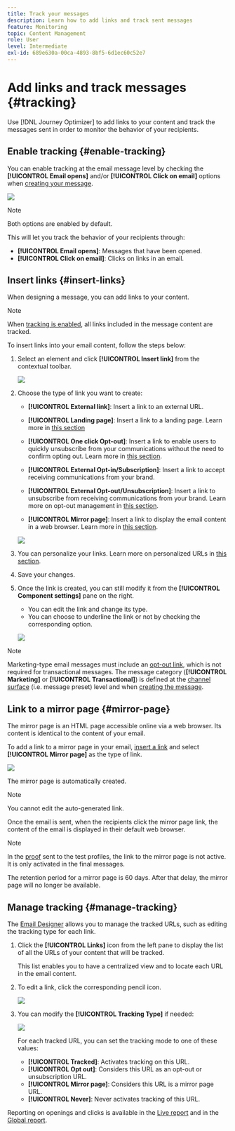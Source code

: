```yaml
---
title: Track your messages
description: Learn how to add links and track sent messages
feature: Monitoring
topic: Content Management
role: User
level: Intermediate
exl-id: 689e630a-00ca-4893-8bf5-6d1ec60c52e7
---
```

# Add links and track messages {#tracking}

Use [!DNL Journey Optimizer] to add links to your content and track the messages sent in order to monitor the behavior of your recipients.

## Enable tracking {#enable-tracking}

You can enable tracking at the email message level by checking the **[!UICONTROL Email opens]** and/or **[!UICONTROL Click on email]** options when [creating your message](../messages/get-started-content.md).

![](assets/message-tracking.png)

>[!NOTE]
>
>Both options are enabled by default.

This will let you track the behavior of your recipients through:

* **[!UICONTROL Email opens]**: Messages that have been opened.
* **[!UICONTROL Click on email]**: Clicks on links in an email.

## Insert links {#insert-links}

When designing a message, you can add links to your content.

>[!NOTE]
>
>When [tracking is enabled](#enable-tracking), all links included in the message content are tracked.

To insert links into your email content, follow the steps below:

1. Select an element and click **[!UICONTROL Insert link]** from the contextual toolbar.

    ![](assets/message-tracking-insert-link.png)

1. Choose the type of link you want to create:

    * **[!UICONTROL External link]**: Insert a link to an external URL.

    * **[!UICONTROL Landing page]**: Insert a link to a landing page. Learn more in [this section](../landing-pages/get-started-lp.md)

    * **[!UICONTROL One click Opt-out]**: Insert a link to enable users to quickly unsubscribe from your communications without the need to confirm opting out. Learn more in [this section](../messages/consent.md#one-click-opt-out).

    * **[!UICONTROL External Opt-in/Subscription]**: Insert a link to accept receiving communications from your brand.

    * **[!UICONTROL External Opt-out/Unsubscription]**: Insert a link to unsubscribe from receiving communications from your brand. Learn more on opt-out management in [this section](../messages/consent.md#opt-out-management).

    * **[!UICONTROL Mirror page]**: Insert a link to display the email content in a web browser. Learn more in [this section](#mirror-page).

    ![](assets/message-tracking-links.png)

1. You can personalize your links. Learn more on personalized URLs in [this section](../personalization/personalization-syntax.md#perso-urls).

1. Save your changes.

1. Once the link is created, you can still modify it from the **[!UICONTROL Component settings]** pane on the right. 

    * You can edit the link and change its type.
    * You can choose to underline the link or not by checking the corresponding option.

    ![](assets/message-tracking-link-settings.png)

>[!NOTE]
>
>Marketing-type email messages must include an [opt-out link](../messages/consent.md#opt-out-management), which is not required for transactional messages. The message category (**[!UICONTROL Marketing]** or **[!UICONTROL Transactional]**) is defined at the [channel surface](../configuration/channel-surfaces.md#email-type) (i.e. message preset) level and when [creating the message](../messages/get-started-content.md#create-new-message).

## Link to a mirror page {#mirror-page}

The mirror page is an HTML page accessible online via a web browser. Its content is identical to the content of your email.

To add a link to a mirror page in your email, [insert a link](#insert-links) and select **[!UICONTROL Mirror page]** as the type of link.

![](assets/message-tracking-mirror-page.png)

The mirror page is automatically created.

>[!NOTE]
>
>You cannot edit the auto-generated link.

Once the email is sent, when the recipients click the mirror page link, the content of the email is displayed in their default web browser.

>[!NOTE]
>
>In the [proof](preview.md#send-proofs) sent to the test profiles, the link to the mirror page is not active. It is only activated in the final messages.

The retention period for a mirror page is 60 days. After that delay, the mirror page will no longer be available.

## Manage tracking {#manage-tracking}

The [Email Designer](create-email-content.md) allows you to manage the tracked URLs, such as editing the tracking type for each link.

1. Click the **[!UICONTROL Links]** icon from the left pane to display the list of all the URLs of your content that will be tracked.

    This list enables you to have a centralized view and to locate each URL in the email content.

1. To edit a link, click the corresponding pencil icon.

    ![](assets/message-tracking-edit-links.png)

1. You can modify the **[!UICONTROL Tracking Type]** if needed:

   ![](assets/message-tracking-edit-a-link.png)

    For each tracked URL, you can set the tracking mode to one of these values:

    * **[!UICONTROL Tracked]**: Activates tracking on this URL.
    * **[!UICONTROL Opt out]**: Considers this URL as an opt-out or unsubscription URL.
    * **[!UICONTROL Mirror page]**: Considers this URL is a mirror page URL.
    * **[!UICONTROL Never]**: Never activates tracking of this URL. <!--This information is saved: if the URL appears again in a future message, its tracking is automatically deactivated.-->

Reporting on openings and clicks is available in the [Live report](../reports/live-report.md) and in the [Global report](../reports/global-report.md).
